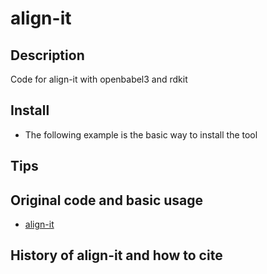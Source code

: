 # align-it

## Description
Code for align-it with openbabel3 and rdkit

## Install
- The following example is the basic way to install the tool

## Tips

## Original code and basic usage
- [align-it](http://silicos-it.be.s3-website-eu-west-1.amazonaws.com/software/align-it/1.0.4/align-it.html)

## History of align-it and how to cite

